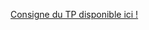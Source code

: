 [Consigne du TP disponible ici !](https://github.com/shinework/iesa-gif-blog/wiki/TP:-cr%C3%A9er-un-GIF-Blog-avec-Symfony2)
